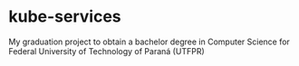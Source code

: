 # kube-services
My graduation project to obtain a bachelor degree in Computer Science for Federal University of Technology of Paraná (UTFPR)
